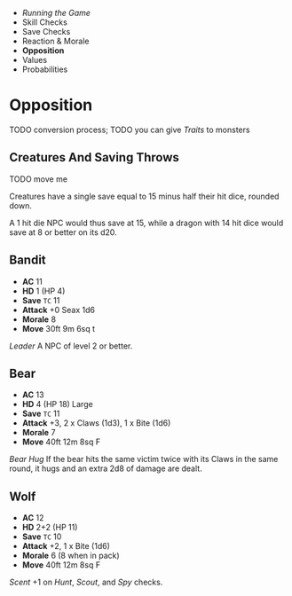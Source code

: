 
<!-- .margin.compass -->
* _Running the Game_
* Skill Checks
* Save Checks
* Reaction & Morale
* **Opposition**
* Values
* Probabilities


# Opposition

TODO conversion process;
TODO you can give _Traits_ to monsters

## Creatures And Saving Throws

TODO move me

Creatures have a single save equal to 15 minus half their hit dice, rounded down.

A 1 hit die NPC would thus save at 15, while a dragon with 14 hit dice would save at 8 or better on its d20.

<!-- <div.creature> -->

## Bandit

* **AC**      11
* **HD**      1 (HP 4)
* **Save**    `TC` 11
* **Attack**  +0 Seax 1d6
* **Morale**  8
* **Move**    30ft 9m 6sq t

_Leader_ A NPC of level 2 or better.

<!-- </div> -->

<!-- <div.creature> -->

## Bear

* **AC**      13
* **HD**      4 (HP 18) Large
* **Save**    `TC` 11
* **Attack**  +3, 2 x Claws (1d3), 1 x Bite (1d6)
* **Morale**  7
* **Move**    40ft 12m 8sq F

_Bear Hug_ If the bear hits the same victim twice with its Claws in the same round, it hugs and an extra 2d8 of damage are dealt.

<!-- </div> -->

<!-- <div.creature> -->

## Wolf

* **AC**      12
* **HD**      2+2 (HP 11)
* **Save**    `TC` 10
* **Attack**  +2, 1 x Bite (1d6)
* **Morale**  6 (8 when in pack)
* **Move**    40ft 12m 8sq F

_Scent_ +1 on _Hunt_, _Scout_, and _Spy_ checks.

<!-- </div> -->

